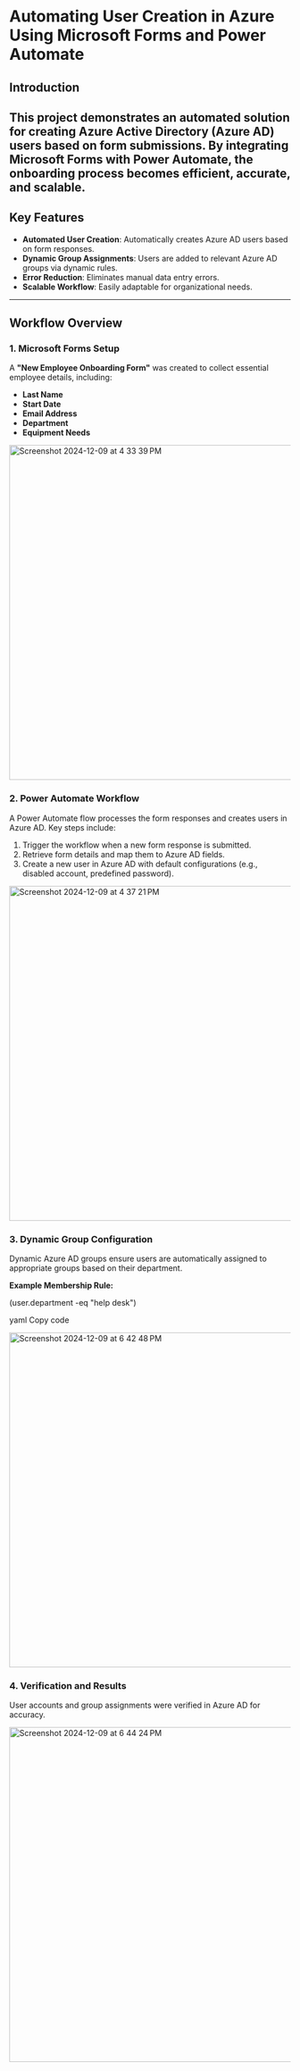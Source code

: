 # Automating User Creation in Azure Using Microsoft Forms and Power Automate




## Introduction

This project demonstrates an automated solution for creating Azure Active Directory (Azure AD) users based on form submissions. By integrating Microsoft Forms with Power Automate, the onboarding process becomes efficient, accurate, and scalable.
---

## Key Features

- **Automated User Creation**: Automatically creates Azure AD users based on form responses.
- **Dynamic Group Assignments**: Users are added to relevant Azure AD groups via dynamic rules.
- **Error Reduction**: Eliminates manual data entry errors.
- **Scalable Workflow**: Easily adaptable for organizational needs.

---

## Workflow Overview

### 1. Microsoft Forms Setup

A **"New Employee Onboarding Form"** was created to collect essential employee details, including:

- **Last Name**
- **Start Date**
- **Email Address**
- **Department**
- **Equipment Needs**

<img width="600" alt="Screenshot 2024-12-09 at 4 33 39 PM" src="https://github.com/user-attachments/assets/128b2652-214e-48db-a17e-ae48202874a5">

### 2. Power Automate Workflow

A Power Automate flow processes the form responses and creates users in Azure AD. Key steps include:

1. Trigger the workflow when a new form response is submitted.
2. Retrieve form details and map them to Azure AD fields.
3. Create a new user in Azure AD with default configurations (e.g., disabled account, predefined password).

<img width="600" alt="Screenshot 2024-12-09 at 4 37 21 PM" src="https://github.com/user-attachments/assets/1225c6af-46a8-4fca-a481-e04f1ddc1e6a">


### 3. Dynamic Group Configuration

Dynamic Azure AD groups ensure users are automatically assigned to appropriate groups based on their department.

**Example Membership Rule:**

(user.department -eq "help desk")

yaml
Copy code

<img width="600" alt="Screenshot 2024-12-09 at 6 42 48 PM" src="https://github.com/user-attachments/assets/e18d0d9a-1bde-4c6e-8283-2e662c2c36bf">


### 4. Verification and Results

User accounts and group assignments were verified in Azure AD for accuracy.

<img width="600" alt="Screenshot 2024-12-09 at 6 44 24 PM" src="https://github.com/user-attachments/assets/00352345-036a-4d4b-b3ba-4806c3c12610">




